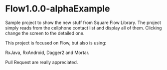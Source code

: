 # Flow1.0.0-alphaExample

Sample project to show the new stuff from Square Flow Library.
The project simply reads from the cellphone contact list and display all of them. Clicking change the screen to the detailed one.

This project is focused on Flow, but also is using:

RxJava, RxAndroid, Dagger2 and Mortar.

Pull Request are really appreciated.
